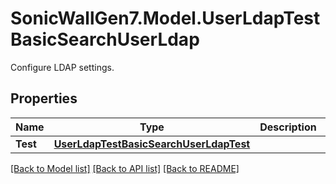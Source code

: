 # SonicWallGen7.Model.UserLdapTestBasicSearchUserLdap
Configure LDAP settings.

## Properties

Name | Type | Description | Notes
------------ | ------------- | ------------- | -------------
**Test** | [**UserLdapTestBasicSearchUserLdapTest**](UserLdapTestBasicSearchUserLdapTest.md) |  | [optional] 

[[Back to Model list]](../README.md#documentation-for-models) [[Back to API list]](../README.md#documentation-for-api-endpoints) [[Back to README]](../README.md)

